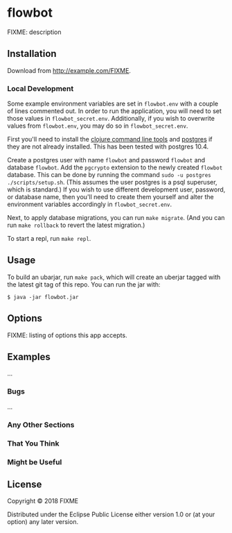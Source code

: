 # flowbot

FIXME: description

## Installation

Download from http://example.com/FIXME.

### Local Development

Some example environment variables are set in `flowbot.env` with a couple of lines commented out. In order to run the application, you will need to set those values in `flowbot_secret.env`. Additionally, if you wish to overwrite values from `flowbot.env`, you may do so in `flowbot_secret.env`.

First you'll need to install the [clojure command line tools](https://clojure.org/guides/getting_started) and [postgres](https://www.postgresql.org/download/) if they are not already installed. This has been tested with postgres 10.4.

Create a postgres user with name `flowbot` and password `flowbot` and database `flowbot`. Add the `pgcrypto` extension to the newly created `flowbot` database. This can be done by running the command `sudo -u postgres ./scripts/setup.sh`. (This assumes the user postgres is a psql superuser, which is standard.) If you wish to use different development user, password, or database name, then you'll need to create them yourself and alter the environment variables accordingly in `flowbot_secret.env`.

Next, to apply database migrations, you can run `make migrate`. (And you can run `make rollback` to revert the latest migration.)

To start a repl, run `make repl`.

## Usage

To build an ubarjar, run `make pack`, which will create an uberjar tagged with the latest git tag of this repo. You can run the jar with:

    $ java -jar flowbot.jar

## Options

FIXME: listing of options this app accepts.

## Examples

...

### Bugs

...

### Any Other Sections
### That You Think
### Might be Useful

## License

Copyright © 2018 FIXME

Distributed under the Eclipse Public License either version 1.0 or (at
your option) any later version.
